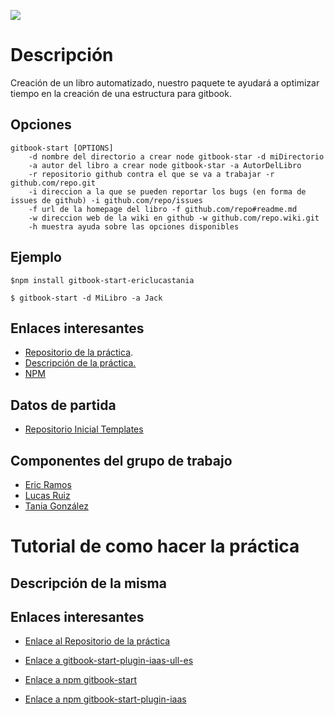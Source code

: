 ![](http://arunoda.me/images/blog/npm-love-github-thumb.png)



# Descripción

Creación de un libro automatizado, nuestro paquete te ayudará a optimizar tiempo en la creación
de una estructura para gitbook.


## Opciones

    gitbook-start [OPTIONS]
        -d nombre del directorio a crear node gitbook-star -d miDirectorio
        -a autor del libro a crear node gitbook-star -a AutorDelLibro
        -r repositorio github contra el que se va a trabajar -r github.com/repo.git
        -i direccion a la que se pueden reportar los bugs (en forma de issues de github) -i github.com/repo/issues
        -f url de la homepage del libro -f github.com/repo#readme.md
        -w direccion web de la wiki en github -w github.com/repo.wiki.git
        -h muestra ayuda sobre las opciones disponibles


## Ejemplo


```$npm install gitbook-start-ericlucastania```

```$ gitbook-start -d MiLibro -a Jack```



## Enlaces interesantes 
 
* [Repositorio de la práctica](https://github.com/ULL-ESIT-SYTW-1617/creacion-de-paquetes-y-modulos-en-nodejs-ericlucastania.git).
* [Descripción de la práctica.](https://casianorodriguezleon.gitbooks.io/ull-esit-1617/content/practicas/practicanm.html#práctica-creación-de-un-paquete-npm)
* [NPM](https://www.npmjs.com/package/gitbook-start-ericlucastania)

## Datos de partida

* [Repositorio Inicial Templates](https://github.com/enten/gitbook-boilerplate) 

## Componentes del grupo de trabajo

* [Eric Ramos](https://github.com/alu0100786330)
* [Lucas Ruiz](https://github.com/alu0100785265)
* [Tania González](https://github.com/tania77)







# Tutorial de como hacer la práctica

## Descripción de la misma



## Enlaces interesantes 


* [Enlace al Repositorio de la práctica](https://github.com/ULL-ESIT-SYTW-1617/nueva-funcionalidad-para-el-paquete-npm-plugins-ericlucastania-1)
* [Enlace a gitbook-start-plugin-iaas-ull-es](https://github.com/ULL-ESIT-SYTW-1617/gitbook-start-plugin-iaas-ull-es-ericlucastania)

* [Enlace a npm gitbook-start]()
* [Enlace a npm gitbook-start-plugin-iaas](https://www.npmjs.com/package/gitbook-start-plugin-iaas-ull-es-ericlucastania)

